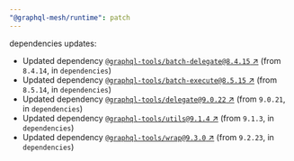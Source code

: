 ```yaml
---
"@graphql-mesh/runtime": patch
---
```

dependencies updates:
  - Updated dependency [`@graphql-tools/batch-delegate@8.4.15` ↗︎](https://www.npmjs.com/package/@graphql-tools/batch-delegate/v/8.4.15) (from `8.4.14`, in `dependencies`)
  - Updated dependency [`@graphql-tools/batch-execute@8.5.15` ↗︎](https://www.npmjs.com/package/@graphql-tools/batch-execute/v/8.5.15) (from `8.5.14`, in `dependencies`)
  - Updated dependency [`@graphql-tools/delegate@9.0.22` ↗︎](https://www.npmjs.com/package/@graphql-tools/delegate/v/9.0.22) (from `9.0.21`, in `dependencies`)
  - Updated dependency [`@graphql-tools/utils@9.1.4` ↗︎](https://www.npmjs.com/package/@graphql-tools/utils/v/9.1.4) (from `9.1.3`, in `dependencies`)
  - Updated dependency [`@graphql-tools/wrap@9.3.0` ↗︎](https://www.npmjs.com/package/@graphql-tools/wrap/v/9.3.0) (from `9.2.23`, in `dependencies`)
